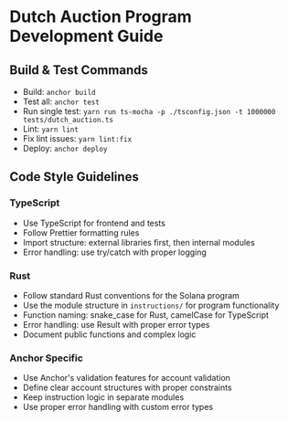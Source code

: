 # Dutch Auction Program Development Guide

## Build & Test Commands
- Build: `anchor build`
- Test all: `anchor test`
- Run single test: `yarn run ts-mocha -p ./tsconfig.json -t 1000000 tests/dutch_auction.ts`
- Lint: `yarn lint`
- Fix lint issues: `yarn lint:fix`
- Deploy: `anchor deploy`

## Code Style Guidelines

### TypeScript
- Use TypeScript for frontend and tests
- Follow Prettier formatting rules
- Import structure: external libraries first, then internal modules
- Error handling: use try/catch with proper logging

### Rust
- Follow standard Rust conventions for the Solana program
- Use the module structure in `instructions/` for program functionality
- Function naming: snake_case for Rust, camelCase for TypeScript 
- Error handling: use Result<T> with proper error types
- Document public functions and complex logic

### Anchor Specific
- Use Anchor's validation features for account validation
- Define clear account structures with proper constraints
- Keep instruction logic in separate modules
- Use proper error handling with custom error types
